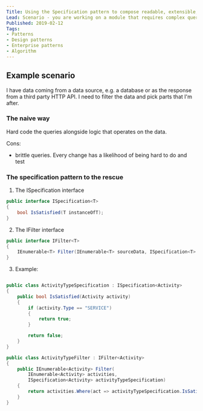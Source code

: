 ```yaml
---
Title: Using the Specification pattern to compose readable, extensible, maintainable and testable queries
Lead: Scenario - you are working on a module that requires complex queries on data and you want the queries to be flexible enough for future changes and at the same time properly encapsulate query logic. Specification pattern is the example
Published: 2019-02-12
Tags: 
- Patterns
- Design patterns
- Enterprise patterns
- Algorithm
---
```


## Example scenario
I have data coming from a data source, e.g. a database or as the response from a third party HTTP API. I need to filter the data and pick parts that I'm after.

### The naive way
Hard code the queries alongside logic that operates on the data. 

Cons:
- brittle queries. Every change has a likelihood of being hard to do and test 

### The specification pattern to the rescue

1. The ISpecification interface

```csharp
public interface ISpecification<T>
{
    bool IsSatisfied(T instanceOfT);
}
```

2. The IFilter interface

```csharp
public interface IFilter<T>
{
    IEnumerable<T> Filter(IEnumerable<T> sourceData, ISpecification<T> condition);
}
```

3. Example:
```csharp

public class ActivityTypeSpecification : ISpecification<Activity>
{
    public bool IsSatisfied(Activity activity)
    {
        if (activity.Type == "SERVICE")
        {
            return true;
        }

        return false;
    }
}

public class ActivityTypeFilter : IFilter<Activity>
{
    public IEnumerable<Activity> Filter(
        IEnumerable<Activity> activities, 
        ISpecification<Activity> activityTypeSpecification)
    {
        return activities.Where(act => activityTypeSpecification.IsSatisfied(act));
    }
}
```
